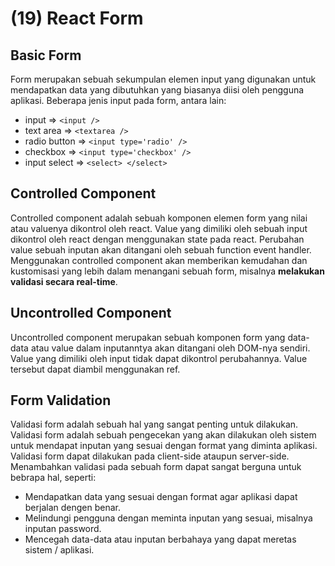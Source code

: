 # (19) React Form

## Basic Form

Form merupakan sebuah sekumpulan elemen input yang digunakan untuk mendapatkan data yang dibutuhkan yang biasanya diisi oleh pengguna aplikasi. Beberapa jenis input pada form, antara lain:

- input => `<input />`
- text area => `<textarea />`
- radio button => `<input type='radio' />`
- checkbox => `<input type='checkbox' />`
- input select => `<select> </select>`

## Controlled Component

Controlled component adalah sebuah komponen elemen form yang nilai atau valuenya dikontrol oleh react. Value yang dimiliki oleh sebuah input dikontrol oleh react dengan menggunakan state pada react. Perubahan value sebuah inputan akan ditangani oleh sebuah function event handler. Menggunakan controlled component akan memberikan kemudahan dan kustomisasi yang lebih dalam menangani sebuah form, misalnya **melakukan validasi secara real-time**.

## Uncontrolled Component

Uncontrolled component merupakan sebuah komponen form yang data-data atau value dalam inputanntya akan ditangani oleh DOM-nya sendiri. Value yang dimiliki oleh input tidak dapat dikontrol perubahannya. Value tersebut dapat diambil menggunakan ref.

## Form Validation

Validasi form adalah sebuah hal yang sangat penting untuk dilakukan. Validasi form adalah sebuah pengecekan yang akan dilakukan oleh sistem untuk mendapat inputan yang sesuai dengan format yang diminta aplikasi. Validasi form dapat dilakukan pada client-side ataupun server-side. Menambahkan validasi pada sebuah form dapat sangat berguna untuk bebrapa hal, seperti:

- Mendapatkan data yang sesuai dengan format agar aplikasi dapat berjalan dengen benar.
- Melindungi pengguna dengan meminta inputan yang sesuai, misalnya inputan password.
- Mencegah data-data atau inputan berbahaya yang dapat meretas sistem / aplikasi.
